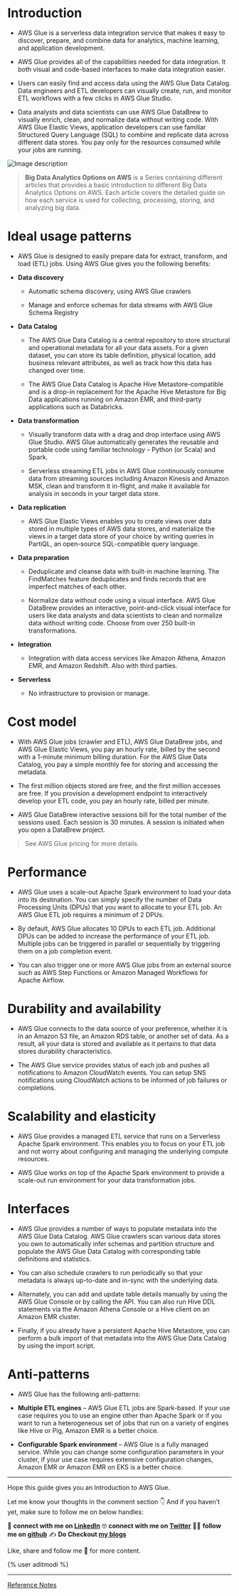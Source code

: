 # Introduction

* AWS Glue is a serverless data integration service that makes it easy to discover, prepare, and combine data for analytics, machine learning, and application development. 

* AWS Glue provides all of the capabilities needed for data integration. It both visual and code-based interfaces to make data integration easier.

* Users can easily find and access data using the AWS Glue Data Catalog. Data engineers and ETL developers can visually create, run, and monitor ETL workflows with a few clicks in AWS Glue Studio. 

* Data analysts and data scientists can use AWS Glue DataBrew to visually enrich, clean, and normalize data without writing code. With AWS Glue Elastic Views, application developers can use familiar Structured Query Language (SQL) to combine and replicate data across different data stores. You pay only for the resources consumed while your jobs are running.

![Image description](https://dev-to-uploads.s3.amazonaws.com/uploads/articles/s4633tbaxh3ukzuc26q8.png)
 
> **Big Data Analytics Options on AWS** is a Series containing different articles that provides a basic introduction to different Big Data Analytics Options on AWS. Each article covers the detailed guide on how each service is used for collecting, processing, storing, and analyzing big data.

# Ideal usage patterns

* AWS Glue is designed to easily prepare data for extract, transform, and load (ETL) jobs. Using AWS Glue gives you the following benefits:

 * **Data discovery**

     * Automatic schema discovery, using AWS Glue crawlers

     * Manage and enforce schemas for data streams with AWS Glue Schema Registry

 * **Data Catalog**

     * The AWS Glue Data Catalog is a central repository to store structural and operational metadata for all your data assets. For a given dataset, you can store its table definition, physical location, add business relevant attributes, as well as track how this data has changed over time.

     * The AWS Glue Data Catalog is Apache Hive Metastore-compatible and is a drop-in replacement for the Apache Hive Metastore for Big Data applications running on Amazon EMR, and third-party applications such as Databricks.

 * **Data transformation**

     * Visually transform data with a drag and drop interface using AWS Glue Studio. AWS Glue automatically generates the reusable and portable code using familiar technology – Python (or Scala) and Spark.

     * Serverless streaming ETL jobs in AWS Glue continuously consume data from streaming sources including Amazon Kinesis and Amazon MSK, clean and transform it in-flight, and make it available for analysis in seconds in your target data store.

 * **Data replication**

     * AWS Glue Elastic Views enables you to create views over data stored in multiple types of AWS data stores, and materialize the views in a target data store of your choice by writing queries in PartiQL, an open-source SQL-compatible query language.

 * **Data preparation**

     * Deduplicate and cleanse data with built-in machine learning. The FindMatches feature deduplicates and finds records that are imperfect matches of each other.

     * Normalize data without code using a visual interface. AWS Glue DataBrew provides an interactive, point-and-click visual interface for users like data analysts and data scientists to clean and normalize data without writing code. Choose from over 250 built-in transformations.

 * **Integration**

     * Integration with data access services like Amazon Athena, Amazon EMR, and Amazon Redshift. Also with third parties.

 * **Serverless**

     * No infrastructure to provision or manage.

# Cost model

* With AWS Glue jobs (crawler and ETL), AWS Glue DataBrew jobs, and AWS Glue Elastic Views, you pay an hourly rate, billed by the second with a 1-minute minimum billing duration. For the AWS Glue Data Catalog, you pay a simple monthly fee for storing and accessing the metadata.

* The first million objects stored are free, and the first million accesses are free. If you provision a development endpoint to interactively develop your ETL code, you pay an hourly rate, billed per minute. 

* AWS Glue DataBrew interactive sessions bill for the total number of the sessions used. Each session is 30 minutes. A session is initiated when you open a DataBrew project.

> See AWS Glue pricing for more details.

# Performance

* AWS Glue uses a scale-out Apache Spark environment to load your data into its destination. You can simply specify the number of Data Processing Units (DPUs) that you want to allocate to your ETL job. An AWS Glue ETL job requires a minimum of 2 DPUs. 

* By default, AWS Glue allocates 10 DPUs to each ETL job. Additional DPUs can be added to increase the performance of your ETL job. Multiple jobs can be triggered in parallel or sequentially by triggering them on a job completion event. 

* You can also trigger one or more AWS Glue jobs from an external source such as AWS Step Functions or Amazon Managed Workflows for Apache Airflow.

# Durability and availability

* AWS Glue connects to the data source of your preference, whether it is in an Amazon S3 file, an Amazon RDS table, or another set of data. As a result, all your data is stored and available as it pertains to that data stores durability characteristics. 

* The AWS Glue service provides status of each job and pushes all notifications to Amazon CloudWatch events. You can setup SNS notifications using CloudWatch actions to be informed of job failures or completions.

# Scalability and elasticity

* AWS Glue provides a managed ETL service that runs on a Serverless Apache Spark environment. This enables you to focus on your ETL job and not worry about configuring and managing the underlying compute resources. 

* AWS Glue works on top of the Apache Spark environment to provide a scale-out run environment for your data transformation jobs.

# Interfaces

* AWS Glue provides a number of ways to populate metadata into the AWS Glue Data Catalog. AWS Glue crawlers scan various data stores you own to automatically infer schemas and partition structure and populate the AWS Glue Data Catalog with corresponding table definitions and statistics. 

* You can also schedule crawlers to run periodically so that your metadata is always up-to-date and in-sync with the underlying data.

* Alternately, you can add and update table details manually by using the AWS Glue Console or by calling the API. You can also run Hive DDL statements via the Amazon Athena Console or a Hive client on an Amazon EMR cluster.

* Finally, if you already have a persistent Apache Hive Metastore, you can perform a bulk import of that metadata into the AWS Glue Data Catalog by using the import script.

# Anti-patterns

* AWS Glue has the following anti-patterns:

 * **Multiple ETL engines** – AWS Glue ETL jobs are Spark-based. If your use case requires you to use an engine other than Apache Spark or if you want to run a heterogeneous set of jobs that run on a variety of engines like Hive or Pig, Amazon EMR is a better choice.

 * **Configurable Spark environment** – AWS Glue is a fully managed service. While you can change some configuration parameters in your cluster, if your use case requires extensive configuration changes, Amazon EMR or Amazon EMR on EKS is a better choice.

---

Hope this guide gives you an Introduction to AWS Glue.

Let me know your thoughts in the comment section 👇
And if you haven't yet, make sure to follow me on below handles:

👋 **connect with me on [LinkedIn](https://www.linkedin.com/in/adit-modi-2a4362191/)**
🤓 **connect with me on [Twitter](https://twitter.com/adi_12_modi)**
🐱‍💻 **follow me on [github](https://github.com/AditModi)**
✍️ **Do Checkout [my blogs](https://aditmodi.hashnode.dev)** 

Like, share and follow me 🚀 for more content.

{% user aditmodi %}

---

[Reference Notes](https://docs.aws.amazon.com/whitepapers/latest/big-data-analytics-options/aws-glue.html)